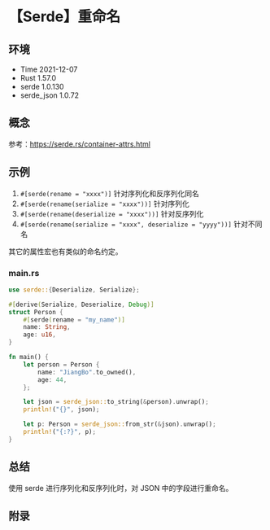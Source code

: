 # 【Serde】重命名

## 环境

- Time 2021-12-07
- Rust 1.57.0
- serde 1.0.130
- serde_json 1.0.72

## 概念

参考：<https://serde.rs/container-attrs.html>  

## 示例

1. `#[serde(rename = "xxxx")]` 针对序列化和反序列化同名
2. `#[serde(rename(serialize = "xxxx"))]` 针对序列化
3. `#[serde(rename(deserialize = "xxxx"))]` 针对反序列化
4. `#[serde(rename(serialize = "xxxx", deserialize = "yyyy"))]` 针对不同名

其它的属性宏也有类似的命名约定。

### main.rs

```rust
use serde::{Deserialize, Serialize};

#[derive(Serialize, Deserialize, Debug)]
struct Person {
    #[serde(rename = "my_name")]
    name: String,
    age: u16,
}

fn main() {
    let person = Person {
        name: "JiangBo".to_owned(),
        age: 44,
    };

    let json = serde_json::to_string(&person).unwrap();
    println!("{}", json);

    let p: Person = serde_json::from_str(&json).unwrap();
    println!("{:?}", p);
}
```

## 总结

使用 serde 进行序列化和反序列化时，对 JSON 中的字段进行重命名。

## 附录

